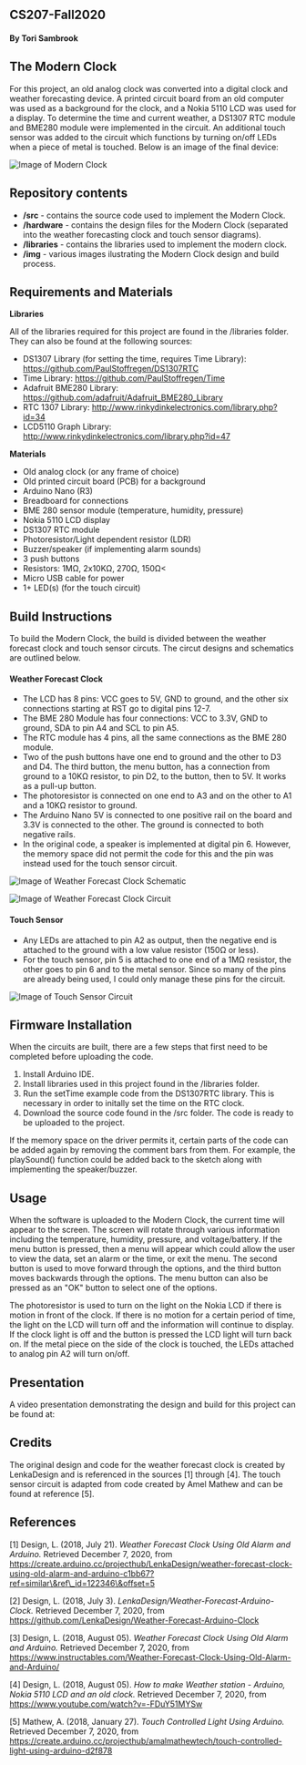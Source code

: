 ## CS207-Fall2020

#### By Tori Sambrook

## The Modern Clock

For this project, an old analog clock was converted into a digital clock and weather forecasting device. A printed circuit board from an old computer was used as a background for the clock, and a Nokia 5110 LCD was used for a display. To determine the time and current weather, a DS1307 RTC module and BME280 module were implemented in the circuit. An additional touch sensor was added to the circuit which functions by turning on/off LEDs when a piece of metal is touched. Below is an image of the final device:

![Image of Modern Clock](https://github.com/torisambrook/CS207-Fall2020/blob/main/img/IMG_1319.png)

## Repository contents
 - **/src** - contains the source code used to implement the Modern Clock. 
 - **/hardware** - contains the design files for the Modern Clock (separated into the weather forecasting clock and touch sensor diagrams).
- **/libraries** - contains the libraries used to implement the modern clock.
 - **/img** - various images ilustrating the Modern Clock design and build process.

## Requirements and Materials
**Libraries**

All of the libraries required for this project are found in the /libraries folder. They can also be found at the following sources: 
- DS1307 Library (for setting the time, requires Time Library): https://github.com/PaulStoffregen/DS1307RTC
- Time Library: https://github.com/PaulStoffregen/Time
- Adafruit BME280 Library: https://github.com/adafruit/Adafruit_BME280_Library
- RTC 1307 Library: http://www.rinkydinkelectronics.com/library.php?id=34
- LCD5110 Graph Library: http://www.rinkydinkelectronics.com/library.php?id=47

**Materials**
- Old analog clock (or any frame of choice)
- Old printed circuit board (PCB) for a background
- Arduino Nano (R3)
- Breadboard for connections
- BME 280 sensor module (temperature, humidity, pressure)
- Nokia 5110 LCD display
- DS1307 RTC module
- Photoresistor/Light dependent resistor (LDR)
- Buzzer/speaker (if implementing alarm sounds)
- 3 push buttons
- Resistors: 1MΩ, 2x10KΩ, 270Ω, 150Ω<
- Micro USB cable for power
- 1+ LED(s) (for the touch circuit)

## Build Instructions
To build the Modern Clock, the build is divided between the weather forecast clock and touch sensor circuts. The circut designs and schematics are outlined below. 

#### Weather Forecast Clock
- The LCD has 8 pins: VCC goes to 5V, GND to ground, and the other six connections starting at RST go to digital pins 12-7. 
- The BME 280 Module has four connections: VCC to 3.3V, GND to ground, SDA to pin A4 and SCL to pin A5. 
- The RTC module has 4 pins, all the same connections as the BME 280 module. 
- Two of the push buttons have one end to ground and the other to D3 and D4. The third button, the menu button, has a connection from ground to a 10KΩ resistor, to pin D2, to the button, then to 5V. It works as a pull-up button. 
- The photoresistor is connected on one end to A3 and on the other to A1 and a 10KΩ resistor to ground. 
- The Arduino Nano 5V is connected to one positive rail on the board and 3.3V is connected to the other. The ground is connected to both negative rails. 
- In the original code, a speaker is implemented at digital pin 6. However, the memory space did not permit the code for this and the pin was instead used for the touch sensor circuit. 

![Image of Weather Forecast Clock Schematic](https://github.com/torisambrook/CS207-Fall2020/blob/main/img/Clock%20Sketch_schem_before_lights.jpg)

![Image of Weather Forecast Clock Circuit](https://github.com/torisambrook/CS207-Fall2020/blob/main/img/Clock%20Sketch__before_lights.jpg)

#### Touch Sensor
- Any LEDs are attached to pin A2 as output, then the negative end is attached to the ground with a low value resistor (150Ω or less). 
- For the touch sensor, pin 5 is attached to one end of a 1MΩ resistor, the other goes to pin 6 and to the metal sensor. 
Since so many of the pins are already being used, I could only manage these pins for the circuit.

![Image of Touch Sensor Circuit](https://github.com/torisambrook/CS207-Fall2020/blob/main/img/LED_schm.png)

## Firmware Installation
When the circuits are built, there are a few steps that first need to be completed before uploading the code. 
1. Install Arduino IDE.
2. Install libraries used in this project found in the /libraries folder.
3. Run the setTime example code from the DS1307RTC library. This is necessary in order to initally set the time on the RTC clock. 
4. Download the source code found in the /src folder. The code is ready to be uploaded to the project.

If the memory space on the driver permits it, certain parts of the code can be added again by removing the comment bars from them. For example, the playSound() function could be added back to the sketch along with implementing the speaker/buzzer. 

## Usage
When the software is uploaded to the Modern Clock, the current time will appear to the screen. The screen will rotate through various information including the temperature, humidity, pressure, and voltage/battery. If the menu button is pressed, then a menu will appear which could allow the user to view the data, set an alarm or the time, or exit the menu. The second button is used to move forward through the options, and the third button moves backwards through the options. The menu button can also be pressed as an "OK" button to select one of the options. 

The photoresistor is used to turn on the light on the Nokia LCD if there is motion in front of the clock. If there is no motion for a certain period of time, the light on the LCD will turn off and the information will continue to display. If the clock light is off and the button is pressed the LCD light will turn back on. If the metal piece on the side of the clock is touched, the LEDs attached to analog pin A2 will turn on/off. 

## Presentation
A video presentation demonstrating the design and build for this project can be found at: 

## Credits
The original design and code for the weather forecast clock is created by LenkaDesign and is referenced in the sources [1] through [4]. The touch sensor circuit is adapted from code created by Amel Mathew and can be found at reference [5]. 

## References
 [1] Design, L. (2018, July 21). *Weather Forecast Clock Using Old Alarm and Arduino.* Retrieved December 7, 2020, from https://create.arduino.cc/projecthub/LenkaDesign/weather-forecast-clock-using-old-alarm-and-arduino-c1bb67?ref=similar\&ref\_id=122346\&offset=5

 [2] Design, L. (2018, July 3). *LenkaDesign/Weather-Forecast-Arduino-Clock.* Retrieved December 7, 2020, from https://github.com/LenkaDesign/Weather-Forecast-Arduino-Clock

[3] Design, L. (2018, August 05). *Weather Forecast Clock Using Old Alarm and Arduino.* Retrieved December 7, 2020, from https://www.instructables.com/Weather-Forecast-Clock-Using-Old-Alarm-and-Arduino/

[4] Design, L. (2018, August 05). *How to make Weather station - Arduino, Nokia 5110 LCD and an old clock.* Retrieved December 7, 2020, from https://www.youtube.com/watch?v=-FDuY51MYSw

[5] Mathew, A. (2018, January 27). *Touch Controlled Light Using Arduino.* Retrieved December 7, 2020, from https://create.arduino.cc/projecthub/amalmathewtech/touch-controlled-light-using-arduino-d2f878
